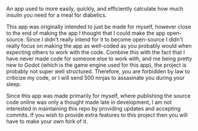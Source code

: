 An app used to more easily, quickly, and efficiently calculate how much insulin you need for a meal for diabetics.

This app was originally intended to just be made for myself, however close to the end of making the app I thought that I could make the app open-source. 
Since I didn't really intend for it to become open-source I didn't really focus on making the app as well-coded as you probably would when expecting others to work with the code.
Combine this with the fact that I have never made code for someone else to work with, and me being pretty new to Godot (which is the game engine used for this app),
the project is probably not super well structured. Therefore, you are forbidden by law to criticize my code, or I will send 500 ninjas to assasinate you during your sleep.

Since this app was made primarily for myself, where publishing the source code online was only a thought made late in development, I am not interested in maintaining this
repo by providing updates and accepting commits. If you wish to provide extra features to this project then you will have to make your own fork of it.
